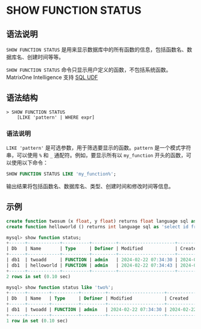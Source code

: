 # **SHOW FUNCTION STATUS**

## **语法说明**

`SHOW FUNCTION STATUS` 是用来显示数据库中的所有函数的信息，包括函数名、数据库名、创建时间等等。

`SHOW FUNCTION STATUS` 命令只显示用户定义的函数，不包括系统函数。MatrixOne Intelligence 支持 [SQL UDF](../../Data-Definition-Language/create-function-sql.md)

## **语法结构**

```
> SHOW FUNCTION STATUS
    [LIKE 'pattern' | WHERE expr]
```

### 语法说明

`LIKE 'pattern'` 是可选参数，用于筛选要显示的函数。`pattern` 是一个模式字符串，可以使用 `%` 和 `_` 通配符。例如，要显示所有以 `my_function` 开头的函数，可以使用以下命令：

```sql
SHOW FUNCTION STATUS LIKE 'my_function%';
```

输出结果将包括函数名、数据库名、类型、创建时间和修改时间等信息。

## **示例**

```sql
create function twosum (x float, y float) returns float language sql as 'select $1 + $2' ;
create function helloworld () returns int language sql as 'select id from tbl1 limit 1';

mysql> show function status;
+------+------------+----------+---------+---------------------+---------------------+---------------+---------+----------------------+----------------------+--------------------+
| Db   | Name       | Type     | Definer | Modified            | Created             | Security_type | Comment | character_set_client | collation_connection | Database Collation |
+------+------------+----------+---------+---------------------+---------------------+---------------+---------+----------------------+----------------------+--------------------+
| db1  | twoadd     | FUNCTION | admin   | 2024-02-22 07:34:30 | 2024-02-22 07:34:30 | DEFINER       |         | utf8mb4              | utf8mb4_0900_ai_ci   | utf8mb4_0900_ai_ci |
| db1  | helloworld | FUNCTION | admin   | 2024-02-22 07:34:43 | 2024-02-22 07:34:43 | DEFINER       |         | utf8mb4              | utf8mb4_0900_ai_ci   | utf8mb4_0900_ai_ci |
+------+------------+----------+---------+---------------------+---------------------+---------------+---------+----------------------+----------------------+--------------------+
2 rows in set (0.10 sec)

mysql> show function status like 'two%';
+------+--------+----------+---------+---------------------+---------------------+---------------+---------+----------------------+----------------------+--------------------+
| Db   | Name   | Type     | Definer | Modified            | Created             | Security_type | Comment | character_set_client | collation_connection | Database Collation |
+------+--------+----------+---------+---------------------+---------------------+---------------+---------+----------------------+----------------------+--------------------+
| db1  | twoadd | FUNCTION | admin   | 2024-02-22 07:34:30 | 2024-02-22 07:34:30 | DEFINER       |         | utf8mb4              | utf8mb4_0900_ai_ci   | utf8mb4_0900_ai_ci |
+------+--------+----------+---------+---------------------+---------------------+---------------+---------+----------------------+----------------------+--------------------+
1 row in set (0.10 sec)
```

